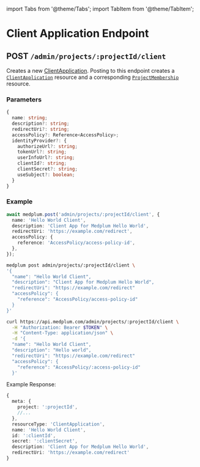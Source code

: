 import Tabs from '@theme/Tabs';
import TabItem from '@theme/TabItem';

# Client Application Endpoint

## POST `/admin/projects/:projectId/client`

Creates a new [ClientApplication](/docs/api/fhir/medplum/clientapplication). Posting to this endpoint creates a [`ClientApplication`](/docs/api/fhir/medplum/clientapplication) resource and a corresponding [`ProjectMembership`](/docs/api/fhir/medplum/projectmembership) resource.

### Parameters

```ts
{
  name: string;
  description?: string;
  redirectUri?: string;
  accessPolicy?: Reference<AccessPolicy>;
  identityProvider?: {
    authorizeUrl?: string;
    tokenUrl?: string;
    userInfoUrl?: string;
    clientId?: string;
    clientSecret?: string;
    useSubject?: boolean;
  }
}
```

### Example

<Tabs groupId="language">
  <TabItem value="ts" label="Typescript">

```ts
await medplum.post('admin/projects/:projectId/client', {
  name: 'Hello World Client',
  description: 'Client App for Medplum Hello World',
  redirectUri: 'https://example.com/redirect',
  accessPolicy: {
    reference: 'AccessPolicy/access-policy-id',
  },
});
```

  </TabItem>
  <TabItem value="cli" label="CLI">

```bash
medplum post admin/projects/:projectId/client \
'{
  "name": "Hello World Client",
  "description": "Client App for Medplum Hello World",
  "redirectUri": "https://example.com/redirect"
  "accessPolicy": {
    "reference": "AccessPolicy/access-policy-id"
  }
}'
```

  </TabItem>
  <TabItem value="curl" label="cURL">

```bash
curl https://api.medplum.com/admin/projects/:projectId/client \
  -H "Authorization: Bearer $TOKEN" \
  -H "Content-Type: application/json" \
  -d '{
  "name": "Hello World Client",
  "description": "Hello world",
  "redirectUri": "https://example.com/redirect"
  "accessPolicy": {
    "reference": "AccessPolicy/:access-policy-id"
  }'
```

  </TabItem>
</Tabs>

Example Response:

```ts
{
  meta: {
    project: ':projectId',
    //...
  },
  resourceType: 'ClientApplication',
  name: 'Hello World Client',
  id: ':clientId',
  secret: ':clientSecret',
  description: 'Client App for Medplum Hello World',
  redirectUri: 'https://example.com/redirect'
}
```
